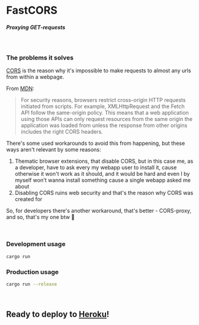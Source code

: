 # FastCORS
##### Proxying GET-requests

<br>

### The problems it solves
[CORS](https://en.wikipedia.org/wiki/Cross-origin_resource_sharing) is the reason why it's impossible to make requests to almost any urls from within a webpage.

From [MDN](https://developer.mozilla.org/en-US/docs/Web/HTTP/CORS):
> For security reasons, browsers restrict cross-origin HTTP requests initiated from scripts. For example, XMLHttpRequest and the Fetch API follow the same-origin policy. This means that a web application using those APIs can only request resources from the same origin the application was loaded from unless the response from other origins includes the right CORS headers.

There's some used workarounds to avoid this from happening, but these ways aren't relevant by some reasons:
1) Thematic browser extensions, that disable CORS, but in this case me, as a developer, have to ask every my webapp user to install it, cause otherwise it won't work as it should, and it would be hard and even I by myself won't wanna install something cause a single webapp asked me about
2) Disabling CORS ruins web security and that's the reason why CORS was created for

So, for developers there's another workaround, that's better - CORS-proxy, and so, that's my one btw :new_moon_with_face: 

<br>

### Development usage

```bash
cargo run
```

### Production usage

```bash
cargo run --release
```

<br>

## Ready to deploy to [Heroku](https://heroku.com)!
